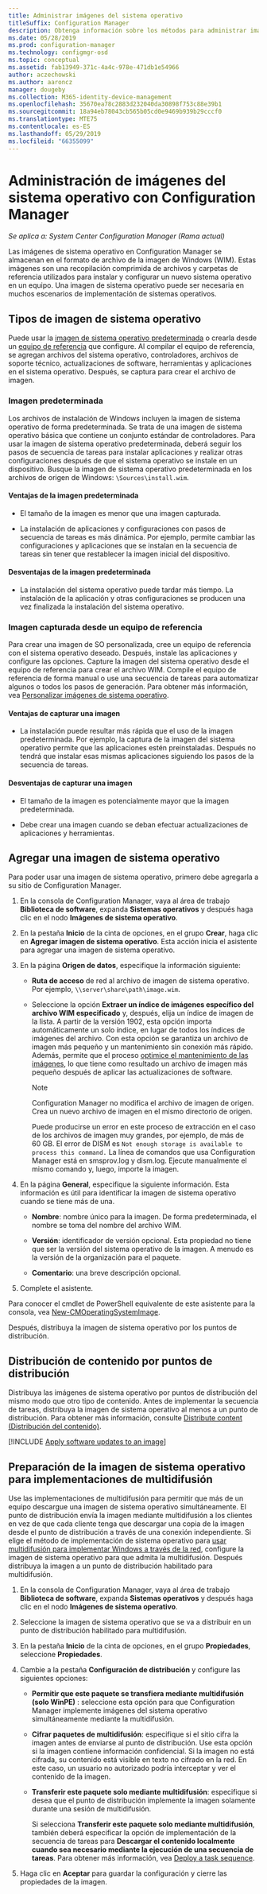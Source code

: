 ```yaml
---
title: Administrar imágenes del sistema operativo
titleSuffix: Configuration Manager
description: Obtenga información sobre los métodos para administrar imágenes de sistema operativo almacenadas en archivos de imagen (WIM) de Windows.
ms.date: 05/28/2019
ms.prod: configuration-manager
ms.technology: configmgr-osd
ms.topic: conceptual
ms.assetid: fab13949-371c-4a4c-978e-471db1e54966
author: aczechowski
ms.author: aaroncz
manager: dougeby
ms.collection: M365-identity-device-management
ms.openlocfilehash: 35670ea78c2883d232040da30898f753c88e39b1
ms.sourcegitcommit: 18a94eb78043cb565b05cd0e9469b939b29cccf0
ms.translationtype: MTE75
ms.contentlocale: es-ES
ms.lasthandoff: 05/29/2019
ms.locfileid: "66355099"
---
```

# <a name="manage-os-images-with-configuration-manager"></a>Administración de imágenes del sistema operativo con Configuration Manager

*Se aplica a: System Center Configuration Manager (Rama actual)*

Las imágenes de sistema operativo en Configuration Manager se almacenan en el formato de archivo de la imagen de Windows (WIM). Estas imágenes son una recopilación comprimida de archivos y carpetas de referencia utilizados para instalar y configurar un nuevo sistema operativo en un equipo. Una imagen de sistema operativo puede ser necesaria en muchos escenarios de implementación de sistemas operativos.


## <a name="os-image-types"></a>Tipos de imagen de sistema operativo

Puede usar la [imagen de sistema operativo predeterminada](#default-image) o crearla desde un [equipo de referencia](#bkmk_capture) que configure. Al compilar el equipo de referencia, se agregan archivos del sistema operativo, controladores, archivos de soporte técnico, actualizaciones de software, herramientas y aplicaciones en el sistema operativo. Después, se captura para crear el archivo de imagen.

### <a name="default-image"></a>Imagen predeterminada

Los archivos de instalación de Windows incluyen la imagen de sistema operativo de forma predeterminada. Se trata de una imagen de sistema operativo básica que contiene un conjunto estándar de controladores. Para usar la imagen de sistema operativo predeterminada, deberá seguir los pasos de secuencia de tareas para instalar aplicaciones y realizar otras configuraciones después de que el sistema operativo se instale en un dispositivo. Busque la imagen de sistema operativo predeterminada en los archivos de origen de Windows: `\Sources\install.wim`.  

#### <a name="default-image-advantages"></a>Ventajas de la imagen predeterminada

- El tamaño de la imagen es menor que una imagen capturada.  

- La instalación de aplicaciones y configuraciones con pasos de secuencia de tareas es más dinámica. Por ejemplo, permite cambiar las configuraciones y aplicaciones que se instalan en la secuencia de tareas sin tener que restablecer la imagen inicial del dispositivo.  

#### <a name="default-image-disadvantages"></a>Desventajas de la imagen predeterminada

- La instalación del sistema operativo puede tardar más tiempo. La instalación de la aplicación y otras configuraciones se producen una vez finalizada la instalación del sistema operativo.  


### <a name="bkmk_capture"></a> Imagen capturada desde un equipo de referencia

Para crear una imagen de SO personalizada, cree un equipo de referencia con el sistema operativo deseado. Después, instale las aplicaciones y configure las opciones. Capture la imagen del sistema operativo desde el equipo de referencia para crear el archivo WIM. Compile el equipo de referencia de forma manual o use una secuencia de tareas para automatizar algunos o todos los pasos de generación. Para obtener más información, vea [Personalizar imágenes de sistema operativo](/sccm/osd/get-started/customize-operating-system-images).  

#### <a name="captured-image-advantages"></a>Ventajas de capturar una imagen

- La instalación puede resultar más rápida que el uso de la imagen predeterminada. Por ejemplo, la captura de la imagen del sistema operativo permite que las aplicaciones estén preinstaladas. Después no tendrá que instalar esas mismas aplicaciones siguiendo los pasos de la secuencia de tareas.  

#### <a name="captured-image-disadvantages"></a>Desventajas de capturar una imagen

- El tamaño de la imagen es potencialmente mayor que la imagen predeterminada.  

- Debe crear una imagen cuando se deban efectuar actualizaciones de aplicaciones y herramientas.  


## <a name="BKMK_AddOSImages"></a> Agregar una imagen de sistema operativo  

Para poder usar una imagen de sistema operativo, primero debe agregarla a su sitio de Configuration Manager.

1. En la consola de Configuration Manager, vaya al área de trabajo **Biblioteca de software**, expanda **Sistemas operativos** y después haga clic en el nodo **Imágenes de sistema operativo**.  

2. En la pestaña **Inicio** de la cinta de opciones, en el grupo **Crear**, haga clic en **Agregar imagen de sistema operativo**. Esta acción inicia el asistente para agregar una imagen de sistema operativo.  

3. En la página **Origen de datos**, especifique la información siguiente:

    - **Ruta de acceso** de red al archivo de imagen de sistema operativo. Por ejemplo, `\\server\share\path\image.wim`.

    - Seleccione la opción **Extraer un índice de imágenes específico del archivo WIM especificado** y, después, elija un índice de imagen de la lista.<!--3719699--> A partir de la versión 1902, esta opción importa automáticamente un solo índice, en lugar de todos los índices de imágenes del archivo. Con esta opción se garantiza un archivo de imagen más pequeño y un mantenimiento sin conexión más rápido. Además, permite que el proceso [optimice el mantenimiento de las imágenes](#bkmk_resetbase), lo que tiene como resultado un archivo de imagen más pequeño después de aplicar las actualizaciones de software.  

        > [!Note]  
        > Configuration Manager no modifica el archivo de imagen de origen. Crea un nuevo archivo de imagen en el mismo directorio de origen.
        >
        > Puede producirse un error en este proceso de extracción en el caso de los archivos de imagen muy grandes, por ejemplo, de más de 60 GB. El error de DISM es `Not enough storage is available to process this command.` La línea de comandos que usa Configuration Manager está en smsprov.log y dism.log. Ejecute manualmente el mismo comando y, luego, importe la imagen.<!-- SCCMDocs-pr issue 3502 -->  

4. En la página **General**, especifique la siguiente información. Esta información es útil para identificar la imagen de sistema operativo cuando se tiene más de una.  

    - **Nombre**: nombre único para la imagen. De forma predeterminada, el nombre se toma del nombre del archivo WIM.  

    - **Versión**: identificador de versión opcional. Esta propiedad no tiene que ser la versión del sistema operativo de la imagen. A menudo es la versión de la organización para el paquete.  

    - **Comentario**: una breve descripción opcional.  

5. Complete el asistente.  

Para conocer el cmdlet de PowerShell equivalente de este asistente para la consola, vea [New-CMOperatingSystemImage](https://docs.microsoft.com/powershell/module/configurationmanager/new-cmoperatingsystemimage?view=sccm-ps).

Después, distribuya la imagen de sistema operativo por los puntos de distribución.  


## <a name="BKMK_DistributeBootImages"></a> Distribución de contenido por puntos de distribución  

Distribuya las imágenes de sistema operativo por puntos de distribución del mismo modo que otro tipo de contenido. Antes de implementar la secuencia de tareas, distribuya la imagen de sistema operativo al menos a un punto de distribución. Para obtener más información, consulte [Distribute content (Distribución del contenido)](/sccm/core/servers/deploy/configure/deploy-and-manage-content#bkmk_distribute).  


[!INCLUDE [Apply software updates to an image](includes/wim-apply-updates.md)]


## <a name="BKMK_OSImageMulticast"></a> Preparación de la imagen de sistema operativo para implementaciones de multidifusión  

Use las implementaciones de multidifusión para permitir que más de un equipo descargue una imagen de sistema operativo simultáneamente. El punto de distribución envía la imagen mediante multidifusión a los clientes en vez de que cada cliente tenga que descargar una copia de la imagen desde el punto de distribución a través de una conexión independiente. Si elige el método de implementación de sistema operativo para [usar multidifusión para implementar Windows a través de la red](/sccm/osd/deploy-use/use-multicast-to-deploy-windows-over-the-network), configure la imagen de sistema operativo para que admita la multidifusión. Después distribuya la imagen a un punto de distribución habilitado para multidifusión.

1. En la consola de Configuration Manager, vaya al área de trabajo **Biblioteca de software**, expanda **Sistemas operativos** y después haga clic en el nodo **Imágenes de sistema operativo**.  

2. Seleccione la imagen de sistema operativo que se va a distribuir en un punto de distribución habilitado para multidifusión.  

3. En la pestaña **Inicio** de la cinta de opciones, en el grupo **Propiedades**, seleccione **Propiedades**.  

4. Cambie a la pestaña **Configuración de distribución** y configure las siguientes opciones:  

    - **Permitir que este paquete se transfiera mediante multidifusión (solo WinPE)** : seleccione esta opción para que Configuration Manager implemente imágenes del sistema operativo simultáneamente mediante la multidifusión.  

    - **Cifrar paquetes de multidifusión**: especifique si el sitio cifra la imagen antes de enviarse al punto de distribución. Use esta opción si la imagen contiene información confidencial. Si la imagen no está cifrada, su contenido está visible en texto no cifrado en la red. En este caso, un usuario no autorizado podría interceptar y ver el contenido de la imagen.  

    - **Transferir este paquete solo mediante multidifusión**: especifique si desea que el punto de distribución implemente la imagen solamente durante una sesión de multidifusión.  

         Si selecciona **Transferir este paquete solo mediante multidifusión**, también deberá especificar la opción de implementación de la secuencia de tareas para **Descargar el contenido localmente cuando sea necesario mediante la ejecución de una secuencia de tareas**. Para obtener más información, vea [Deploy a task sequence](/sccm/osd/deploy-use/deploy-a-task-sequence).  

5. Haga clic en **Aceptar** para guardar la configuración y cierre las propiedades de la imagen.  
